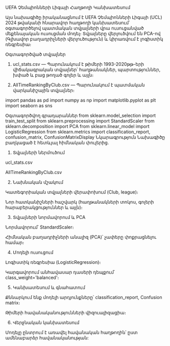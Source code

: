 UEFA Չեմպիոնների Լիգայի Հաղթողի Կանխատեսում

Այս նախագիծը իրականացնում է UEFA Չեմպիոնների Լիգայի (UCL) 2024 թվականի հնարավոր հաղթողի կանխատեսում՝ օգտագործելով պատմական տվյալների վրա ուսուցանված մեքենայական ուսուցման մոդել։ Տվյալները վերլուծվում են PCA-ով (Գլխավոր բաղադրիչների վերլուծություն) և կիրառվում է լոգիստիկ ռեգրեսիա։

 Օգտագործված տվյալներ
1. ucl_stats.csv — Պարունակում է թիմերի 1993-2020թթ-երի վիճակագրական տվյալներ՝ հաղթանակներ, պարտություններ, խփած և բաց թողած գոլեր և այլն։

2. AllTimeRankingByClub.csv — Պարունակում է պատմական վարկանիշային տվյալներ։

import pandas as pd
import numpy as np
import matplotlib.pyplot as plt
import seaborn as sns

 Օգտագործվող գրադարաններ
from sklearn.model_selection import train_test_split
from sklearn.preprocessing import StandardScaler
from sklearn.decomposition import PCA
from sklearn.linear_model import LogisticRegression
from sklearn.metrics import classification_report, confusion_matrix, ConfusionMatrixDisplay
Նկարագրություն
Նախագիծը բաղկացած է հետևյալ հիմնական փուլերից․

1. Տվյալների ներմուծում

ucl_stats.csv

AllTimeRankingByClub.csv

2. Նախնական մշակում

Կատեգորիական տվյալների վերափոխում (Club, league)։

Նոր հատկանիշների հաշվարկ (հաղթանակների տոկոս, գոլերի հարաբերակցություններ և այլն)։

3. Տվյալների նորմավորում և PCA

Նորմավորում՝ StandardScaler։

Հիմնական բաղադրիչների անալիզ (PCA)՝ չափերը փոքրացնելու համար։

4. Մոդելի ուսուցում

Լոգիստիկ ռեգրեսիա (LogisticRegression)։

Կարգավորում անհավասար դասերի դեպքում՝ class_weight='balanced'։

5. Կանխատեսում և գնահատում

Քննարկում ենք մոդելի արդյունքները՝ classification_report, Confusion matrix։

Թիմերի հավանականությունների վիզուալիզացիա։

6. Վերջնական կանխատեսում

Մոդելը ընտրում է առավել հավանական հաղթողին՝ ըստ ամենաբարձր հավանականության:


